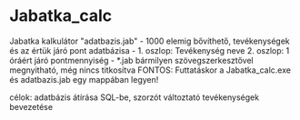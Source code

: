 # Jabatka_calc
Jabatka kalkulátor
"adatbazis.jab" - 1000 elemig bővíthető, tevékenységek és az értük járó pont adatbázisa
                - 1. oszlop: Tevékenység neve
                  2. oszlop: 1 óráért járó pontmennyiség
                - *.jab bármilyen szövegszerkesztővel megnyitható, még nincs titkosítva
FONTOS: Futtatáskor a Jabatka_calc.exe és adatbazis.jab egy mappában legyen!

célok: adatbázis átírása SQL-be, szorzót változtató tevékenységek bevezetése

